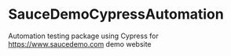 # SauceDemoCypressAutomation
Automation testing package using Cypress for https://www.saucedemo.com demo website

